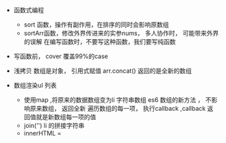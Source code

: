 - 函数式编程
   - sort 函数，操作有副作用，在排序的同时会影响原数组
   - sortArr函数，修改外界传进来的实参nums， 多人协作时， 可能带来外界的误解
      在编写函数时，不要写这种函数，我们要写纯函数
- 写函数前， cover 覆盖99%的case 
- 浅拷贝
    数组是对象， 引用式赋值
    arr.concat() 返回的是全新的数组

- 数组渲染ul 列表
   - 使用map ,将原来的数据数组变为li 字符串数组
      es6 数组的新方法 ， 不影响原来数组， 返回全新
      遍历数组的每一项， 执行callback ,callback 返
      回值就是新数组每一项的值
    - join('') li 的拼接字符串
    - innerHTML =  